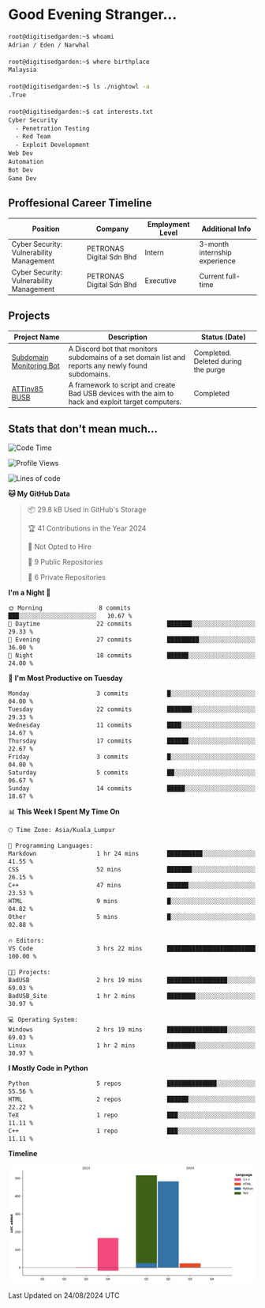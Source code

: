 # Good Evening Stranger...

```bash
root@digitisedgarden:~$ whoami
Adrian / Eden / Narwhal

root@digitisedgarden:~$ where birthplace
Malaysia

root@digitisedgarden:~$ ls ./nightowl -a
.True

root@digitisedgarden:~$ cat interests.txt
Cyber Security
  - Penetration Testing
  - Red Team
  - Exploit Development
Web Dev
Automation
Bot Dev
Game Dev
```

## Proffesional Career Timeline

|Position|Company|Employment Level|Additional Info|
|-------------|---------------------------------------------------------------|----|-----|
|Cyber Security: Vulnerability Management | PETRONAS Digital Sdn Bhd |Intern| 3-month internship experience |
|Cyber Security: Vulnerability Management | PETRONAS Digital Sdn Bhd |Executive|Current full-time|

## Projects

| Project Name | Description | Status (Date) |
|--------------|-------------|---------------|
|[Subdomain Monitoring Bot](https://github.com/edenfrey/subdomain-monitor)|A Discord bot that monitors subdomains of a set domain list and reports any newly found subdomains.|Completed. Deleted during the purge|
|[ATTiny85 BUSB](https://github.com/edenfrey/ATTiny85_BUSB)|A framework to script and create Bad USB devices with the aim to hack and exploit target computers.|Completed|

## Stats that don't mean much...

<!--START_SECTION:waka-->
![Code Time](http://img.shields.io/badge/Code%20Time-361%20hrs%2041%20mins-blue)

![Profile Views](http://img.shields.io/badge/Profile%20Views-0-blue)

![Lines of code](https://img.shields.io/badge/From%20Hello%20World%20I%27ve%20Written-1.2%20thousand%20lines%20of%20code-blue)

**🐱 My GitHub Data** 

> 📦 29.8 kB Used in GitHub's Storage 
 > 
> 🏆 41 Contributions in the Year 2024
 > 
> 🚫 Not Opted to Hire
 > 
> 📜 9 Public Repositories 
 > 
> 🔑 6 Private Repositories 
 > 
**I'm a Night 🦉** 

```text
🌞 Morning                8 commits           ███░░░░░░░░░░░░░░░░░░░░░░   10.67 % 
🌆 Daytime                22 commits          ███████░░░░░░░░░░░░░░░░░░   29.33 % 
🌃 Evening                27 commits          █████████░░░░░░░░░░░░░░░░   36.00 % 
🌙 Night                  18 commits          ██████░░░░░░░░░░░░░░░░░░░   24.00 % 
```
📅 **I'm Most Productive on Tuesday** 

```text
Monday                   3 commits           █░░░░░░░░░░░░░░░░░░░░░░░░   04.00 % 
Tuesday                  22 commits          ███████░░░░░░░░░░░░░░░░░░   29.33 % 
Wednesday                11 commits          ████░░░░░░░░░░░░░░░░░░░░░   14.67 % 
Thursday                 17 commits          ██████░░░░░░░░░░░░░░░░░░░   22.67 % 
Friday                   3 commits           █░░░░░░░░░░░░░░░░░░░░░░░░   04.00 % 
Saturday                 5 commits           ██░░░░░░░░░░░░░░░░░░░░░░░   06.67 % 
Sunday                   14 commits          █████░░░░░░░░░░░░░░░░░░░░   18.67 % 
```


📊 **This Week I Spent My Time On** 

```text
🕑︎ Time Zone: Asia/Kuala_Lumpur

💬 Programming Languages: 
Markdown                 1 hr 24 mins        ██████████░░░░░░░░░░░░░░░   41.55 % 
CSS                      52 mins             ███████░░░░░░░░░░░░░░░░░░   26.15 % 
C++                      47 mins             ██████░░░░░░░░░░░░░░░░░░░   23.53 % 
HTML                     9 mins              █░░░░░░░░░░░░░░░░░░░░░░░░   04.82 % 
Other                    5 mins              █░░░░░░░░░░░░░░░░░░░░░░░░   02.88 % 

🔥 Editors: 
VS Code                  3 hrs 22 mins       █████████████████████████   100.00 % 

🐱‍💻 Projects: 
BadUSB                   2 hrs 19 mins       █████████████████░░░░░░░░   69.03 % 
BadUSB_Site              1 hr 2 mins         ████████░░░░░░░░░░░░░░░░░   30.97 % 

💻 Operating System: 
Windows                  2 hrs 19 mins       █████████████████░░░░░░░░   69.03 % 
Linux                    1 hr 2 mins         ████████░░░░░░░░░░░░░░░░░   30.97 % 
```

**I Mostly Code in Python** 

```text
Python                   5 repos             ██████████████░░░░░░░░░░░   55.56 % 
HTML                     2 repos             ██████░░░░░░░░░░░░░░░░░░░   22.22 % 
TeX                      1 repo              ███░░░░░░░░░░░░░░░░░░░░░░   11.11 % 
C++                      1 repo              ███░░░░░░░░░░░░░░░░░░░░░░   11.11 % 
```



**Timeline**

![Lines of Code chart](https://raw.githubusercontent.com/0xnarwhal/0xnarwhal/main/assets/bar_graph.png)


 Last Updated on 24/08/2024 UTC
<!--END_SECTION:waka-->
